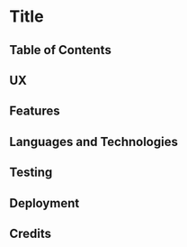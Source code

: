 # Title

## Table of Contents

## UX

## Features

## Languages and Technologies

## Testing

## Deployment

## Credits
